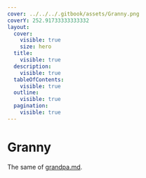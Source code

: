 ```yaml
---
cover: ../../../.gitbook/assets/Granny.png
coverY: 252.91733333333332
layout:
  cover:
    visible: true
    size: hero
  title:
    visible: true
  description:
    visible: true
  tableOfContents:
    visible: true
  outline:
    visible: true
  pagination:
    visible: true
---
```


# Granny

The same of [grandpa.md](grandpa.md "mention").
